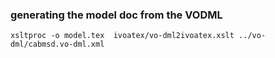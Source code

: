 ### generating the model doc from the VODML

```shell
xsltproc -o model.tex  ivoatex/vo-dml2ivoatex.xslt ../vo-dml/cabmsd.vo-dml.xml
```
